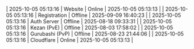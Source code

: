 | 2025-10-05 05:13:16 | Website | Online | 2025-10-05 05:13:13 |
| 2025-10-05 05:13:16 | Registration | Offline | 2025-09-09 16:40:23 |
| 2025-10-05 05:13:16 | Auth Server | Offline | 2025-08-18 09:33:31 |
| 2025-10-05 05:13:16 | Kezan (PvE) | Offline | 2025-08-03 17:58:02 |
| 2025-10-05 05:13:16 | Gurubashi (PvP) | Offline | 2025-08-23 21:44:06 |
| 2025-10-05 05:13:16 | Cloudflare | Online | 2025-10-05 05:13:13 |

